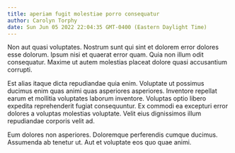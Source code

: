 ```yaml
---
title: aperiam fugit molestiae porro consequatur
author: Carolyn Torphy
date: Sun Jun 05 2022 22:04:35 GMT-0400 (Eastern Daylight Time)
---
```

Non aut quasi voluptates. Nostrum sunt qui sint et dolorem error dolores esse dolorum. Ipsum nisi et quaerat error quam. Quia non illum odit consequatur. Maxime ut autem molestias placeat dolore quasi accusantium corrupti.

 Est alias itaque dicta repudiandae quia enim. Voluptate ut possimus ducimus enim quas animi quas asperiores asperiores. Inventore repellat earum et mollitia voluptates laborum inventore. Voluptas optio libero expedita reprehenderit fugiat consequuntur. Ex commodi ea excepturi error dolores a voluptas molestias voluptate. Velit eius dignissimos illum repudiandae corporis velit ad.

 Eum dolores non asperiores. Doloremque perferendis cumque ducimus. Assumenda ab tenetur ut. Aut et voluptate eos quo quae animi.